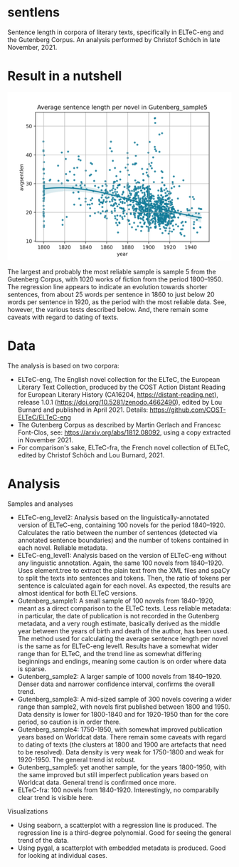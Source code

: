 # sentlens

Sentence length in corpora of literary texts, specifically in ELTeC-eng and the Gutenberg Corpus. An analysis performed by Christof Schöch in late November, 2021. 

# Result in a nutshell

![](https://raw.githubusercontent.com/christofs/sentlens/main/results/Gutenberg_sample5/avgsentlens%2Bregression.png)

The largest and probably the most reliable sample is sample 5 from the Gutenberg Corpus, with 1020 works of fiction from the period 1800–1950. The regression line appears to indicate an evolution towards shorter sentences, from about 25 words per sentence in 1860 to just below 20 words per sentence in 1920, as the period with the most reliable data. See, however, the various tests described below. And, there remain some caveats with regard to dating of texts. 

# Data 

The analysis is based on two corpora: 
* ELTeC-eng, The English novel collection for the ELTeC, the European Literary Text Collection, produced by the COST Action Distant Reading for European Literary History (CA16204, https://distant-reading.net), release 1.0.1 (https://doi.org/10.5281/zenodo.4662490), edited by Lou Burnard and published in April 2021. Details: https://github.com/COST-ELTeC/ELTeC-eng
* The Gutenberg Corpus as described by Martin Gerlach and Francesc Font-Clos, see: https://arxiv.org/abs/1812.08092, using a copy extracted in November 2021. 
* For comparison's sake, ELTeC-fra, the French novel collection of ELTeC, edited by Christof Schöch and Lou Burnard, 2021. 

# Analysis

Samples and analyses

* ELTeC-eng_level2: Analysis based on the linguistically-annotated version of ELTeC-eng, containing 100 novels for the period 1840–1920. Calculates the ratio between the number of sentences (detected via annotated sentence boundaries) and the number of tokens contained in each novel. Reliable metadata. 
* ELTeC-eng_level1: Analysis based on the version of ELTeC-eng without any linguistic annotation. Again, the same 100 novels from 1840–1920. Uses element.tree to extract the plain text from the XML files and spaCy to split the texts into sentences and tokens. Then, the ratio of tokens per sentence is calculated again for each novel. As expected, the results are almost identical for both ELTeC versions. 
* Gutenberg_sample1: A small sample of 100 novels from 1840–1920, meant as a direct comparison to the ELTeC texts. Less reliable metadata: in particular, the date of publication is not recorded in the Gutenberg metadata, and a very rough estimate, basically derived as the middle year between the years of birth and death of the author, has been used. The method used for calculating the average sentence length per novel is the same as for ELTeC-eng level1. Results have a somewhat wider range than for ELTeC, and the trend line as somewhat differing beginnings and endings, meaning some caution is on order where data is sparse. 
* Gutenberg_sample2: A larger sample of 1000 novels from 1840–1920. Denser data and narrower confidence interval, confirms the overall trend. 
* Gutenberg_sample3: A mid-sized sample of 300 novels covering a wider range than sample2, with novels first published between 1800 and 1950. Data density is lower for 1800-1840 and for 1920-1950 than for the core period, so caution is in order there.
* Gutenberg_sample4: 1750-1950, with somewhat improved publication years based on Worldcat data. There remain some caveats with regard to dating of texts (the clusters at 1800 and 1900 are artefacts that need to be resolved). Data density is very weak for 1750-1800 and weak for 1920-1950. The general trend ist robust. 
* Gutenberg_sample5: yet another sample, for the years 1800-1950, with the same improved but still imperfect publication years based on Worldcat data. General trend is confirmed once more. 
* ELTeC-fra: 100 novels from 1840-1920. Interestingly, no comparablly clear trend is visible here.  

Visualizations

* Using seaborn, a scatterplot with a regression line is produced. The regression line is a third-degree polynomial. Good for seeing the general trend of the data. 
* Using pygal, a scatterplot with embedded metadata is produced. Good for looking at individual cases. 

